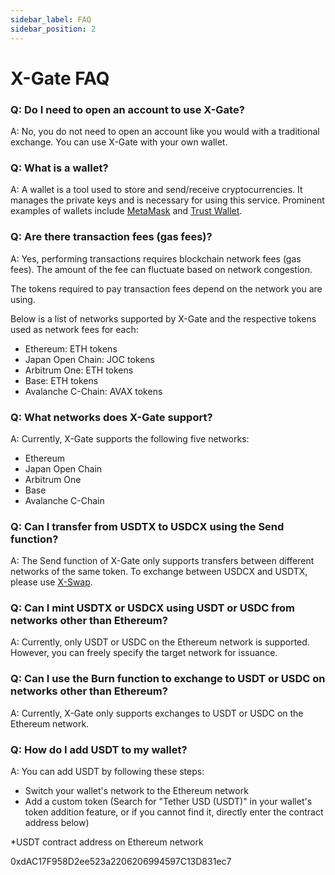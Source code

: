 ```yaml
---
sidebar_label: FAQ
sidebar_position: 2
---
```


# X-Gate FAQ

### Q: Do I need to open an account to use X-Gate?

A: No, you do not need to open an account like you would with a traditional exchange. You can use X-Gate with your own wallet.

### Q: What is a wallet?

A: A wallet is a tool used to store and send/receive cryptocurrencies. It manages the private keys and is necessary for using this service. Prominent examples of wallets include [MetaMask](https://metamask.io/) and [Trust Wallet](https://trustwallet.com/).

### Q: **Are there transaction fees (gas fees)?**

A: Yes, performing transactions requires blockchain network fees (gas fees). The amount of the fee can fluctuate based on network congestion.

The tokens required to pay transaction fees depend on the network you are using.

Below is a list of networks supported by X-Gate and the respective tokens used as network fees for each:

- Ethereum: ETH tokens
- Japan Open Chain: JOC tokens
- Arbitrum One: ETH tokens
- Base: ETH tokens
- Avalanche C-Chain: AVAX tokens

### **Q: What networks does X-Gate support?**

A: Currently, X-Gate supports the following five networks:

- Ethereum
- Japan Open Chain
- Arbitrum One
- Base
- Avalanche C-Chain

### **Q: Can I transfer from USDTX to USDCX using the Send function?**

A: The Send function of X-Gate only supports transfers between different networks of the same token. To exchange between USDCX and USDTX, please use [X-Swap](https://x-swap.org).

### **Q: Can I mint USDTX or USDCX using USDT or USDC from networks other than Ethereum?**

A: Currently, only USDT or USDC on the Ethereum network is supported. However, you can freely specify the target network for issuance.

### **Q: Can I use the Burn function to exchange to USDT or USDC on networks other than Ethereum?**

A: Currently, X-Gate only supports exchanges to USDT or USDC on the Ethereum network.

### **Q: How do I add USDT to my wallet?**

A: You can add USDT by following these steps:
- Switch your wallet's network to the Ethereum network
- Add a custom token
(Search for "Tether USD (USDT)" in your wallet's token addition feature, or if you cannot find it, directly enter the contract address below)

*USDT contract address on Ethereum network

0xdAC17F958D2ee523a2206206994597C13D831ec7